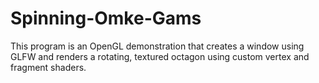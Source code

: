 # Spinning-Omke-Gams
This program is an OpenGL demonstration that creates a window using GLFW and renders a rotating, textured octagon using custom vertex and fragment shaders.
